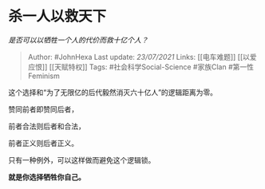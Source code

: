 # 杀一人以救天下
*是否可以以牺牲一个人的代价而救十亿个人？*

> Author: #JohnHexa
Last update: *23/07/2021* 
Links: [[电车难题]] [[以爱应恨]] [[天赋特权]]
Tags:  #社会科学Social-Science #家族Clan #第一性Feminism



这个选择和“为了无限亿的后代毅然消灭六十亿人”的逻辑距离为零。

赞同前者即赞同后者，

前者合法则后者和合法，

前者正义则后者正义。

  


只有一种例外，可以这样做而避免这个逻辑锁。

 


**就是你选择牺牲你自己。**



